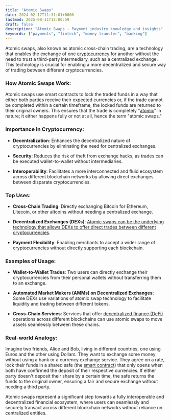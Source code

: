 ```yaml
---
title: "Atomic Swaps"
date: 2024-02-17T11:31:01+0000
lastmod: 2025-08-11T12:00:59
draft: false
description: "Atomic Swaps - Payment industry knowledge and insights"
keywords: ["payments", "fintech", "money transfer", "banking"]
---
```


Atomic swaps, also known as atomic cross-chain trading, are a technology that enables the exchange of one [cryptocurrency](https://faisalkhanllc.xyz/resources/payments-wiki/c/cryptocurrency/) for another without the need to trust a third-party intermediary, such as a centralized exchange. This technology is crucial for enabling a more decentralized and secure way of trading between different cryptocurrencies.

### How Atomic Swaps Work:

Atomic swaps use smart contracts to lock the traded funds in a way that either both parties receive their expected currencies or, if the trade cannot be completed within a certain timeframe, the locked funds are returned to their original owners. This ensures that the trade is completely "[atomic](https://faisalkhanllc.xyz/resources/payments-wiki/a/atomic/)" in nature; it either happens fully or not at all, hence the term "atomic swaps."

### Importance in Cryptocurrency:

- **Decentralization**: Enhances the decentralized nature of cryptocurrencies by eliminating the need for centralized exchanges.

- **Security**: Reduces the risk of theft from exchange hacks, as trades can be executed wallet-to-wallet without intermediaries.

- **Interoperability**: Facilitates a more interconnected and fluid ecosystem across different blockchain networks by allowing direct exchanges between disparate cryptocurrencies.

### Top Uses:

- **Cross-Chain Trading**: Directly exchanging Bitcoin for Ethereum, Litecoin, or other altcoins without needing a centralized exchange.

- **Decentralized Exchanges (DEXs)**: [Atomic swaps can be the underlying technology that allows DEXs to offer direct trades between different cryptocurrencies](https://faisalkhanllc.xyz/resources/payments-wiki/d/decentralized-exchange-dex/).

- **Payment Flexibility**: Enabling merchants to accept a wider range of cryptocurrencies without directly supporting each blockchain.

### Examples of Usage:

- **Wallet-to-Wallet Trades**: Two users can directly exchange their cryptocurrencies from their personal wallets without transferring them to an exchange.

- **Automated Market Makers (AMMs) on Decentralized Exchanges**: Some DEXs use variations of atomic swap technology to facilitate liquidity and trading between different tokens.

- **Cross-Chain Services**: Services that offer [decentralized finance (DeFi)](https://faisalkhanllc.xyz/resources/payments-wiki/d/decentralized-finance-defi/) operations across different blockchains can use atomic swaps to move assets seamlessly between these chains.

### Real-world Analogy:

Imagine two friends, Alice and Bob, living in different countries, one using Euros and the other using Dollars. They want to exchange some money without using a bank or a currency exchange service. They agree on a rate, lock their funds in a shared safe (the [smart contract](https://faisalkhanllc.xyz/resources/payments-wiki/s/smart-contract/)) that only opens when both have confirmed the deposit of their respective currencies. If either party doesn't deposit their share by a certain time, the safe returns the funds to the original owner, ensuring a fair and secure exchange without needing a third party.

Atomic swaps represent a significant step towards a fully interoperable and decentralized financial ecosystem, where users can seamlessly and securely transact across different blockchain networks without reliance on centralized entities.
